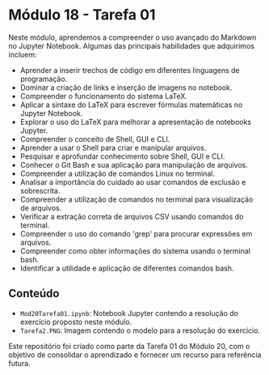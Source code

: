 # Módulo 18 - Tarefa 01

Neste módulo, aprendemos a compreender o uso avançado do Markdown no Jupyter Notebook. Algumas das principais habilidades que adquirimos incluem:

- Aprender a inserir trechos de código em diferentes linguagens de programação.
- Dominar a criação de links e inserção de imagens no notebook.
- Compreender o funcionamento do sistema LaTeX.
- Aplicar a sintaxe do LaTeX para escrever fórmulas matemáticas no Jupyter Notebook.
- Explorar o uso do LaTeX para melhorar a apresentação de notebooks Jupyter.
- Compreender o conceito de Shell, GUI e CLI.
- Aprender a usar o Shell para criar e manipular arquivos.
- Pesquisar e aprofundar conhecimento sobre Shell, GUI e CLI.
- Conhecer o Git Bash e sua aplicação para manipulação de arquivos.
- Compreender a utilização de comandos Linux no terminal.
- Analisar a importância do cuidado ao usar comandos de exclusão e sobrescrita.
- Compreender a utilização de comandos no terminal para visualização de arquivos.
- Verificar a extração correta de arquivos CSV usando comandos do terminal.
- Compreender o uso do comando 'grep' para procurar expressões em arquivos.
- Compreender como obter informações do sistema usando o terminal bash.
- Identificar a utilidade e aplicação de diferentes comandos bash.

## Conteúdo

- `Mod20Tarefa01.ipynb`: Notebook Jupyter contendo a resolução do exercício proposto neste módulo.
- `Tarefa2.PNG`: Imagem contendo o modelo para a resolução do exercício.

Este repositório foi criado como parte da Tarefa 01 do Módulo 20, com o objetivo de consolidar o aprendizado e fornecer um recurso para referência futura.

